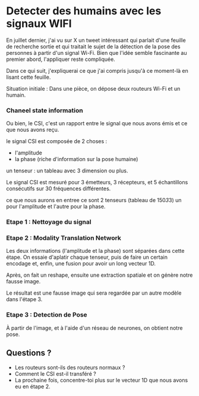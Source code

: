 # Detecter des humains avec les signaux WIFI

En juillet dernier, j'ai vu sur X un tweet intéressant qui parlait d'une feuille de recherche sortie et qui traitait le sujet de la détection de la pose des personnes à partir d'un signal Wi-Fi. Bien que l'idée semble fascinante au premier abord, l'appliquer reste compliquée.

Dans ce qui suit, j'expliquerai ce que j'ai compris jusqu'à ce moment-là en lisant cette feuille.

Situation initiale : Dans une pièce, on dépose deux routeurs Wi-Fi et un humain.

### Chaneel state information

Ou bien, le CSI, c'est un rapport entre le signal que nous avons émis et ce que nous avons reçu.

le signal CSI est composée de 2 choses : 
- l'amplitude
- la phase (riche d'information sur la pose humaine)

un tenseur : un tableau avec 3 dimension ou plus.

Le signal CSI est mesuré pour 3 émetteurs, 3 récepteurs, et 5 échantillons consécutifs sur 30 fréquences différentes.

ce que nous aurons en entree ce sont 2 tenseurs (tableau de 150*3*3) un pour l'amplitude et l'autre pour la phase.

### Etape 1 : Nettoyage du signal 

### Etape 2 : Modality Translation Network 

Les deux informations (l'amplitude et la phase) sont séparées dans cette étape. On essaie d'aplatir chaque tenseur, puis de faire un certain encodage et, enfin, une fusion pour avoir un long vecteur 1D.

Après, on fait un reshape, ensuite une extraction spatiale et on génère notre fausse image.

Le résultat est une fausse image qui sera regardée par un autre modèle dans l'étape 3.

### Etape 3 : Detection de Pose

À partir de l'image, et à l'aide d'un réseau de neurones, on obtient notre pose.

## Questions ?
- Les routeurs sont-ils des routeurs normaux ?
- Comment le CSI est-il transféré ?
- La prochaine fois, concentre-toi plus sur le vecteur 1D que nous avons eu en étape 2.